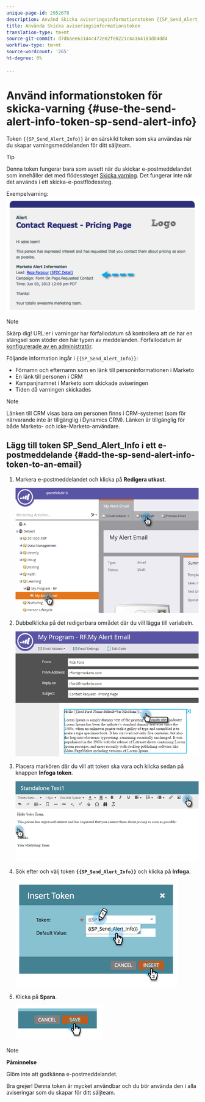 ```yaml
---
unique-page-id: 2952678
description: Använd Skicka aviseringsinformationstoken {{SP_Send_Alert_Info}} - Marketo Docs - Produktdokumentation
title: Använda Skicka aviseringsinformationstoken
translation-type: tm+mt
source-git-commit: d7d6aee63144c472e02fe0221c4a164183d04dd4
workflow-type: tm+mt
source-wordcount: '265'
ht-degree: 0%

---
```



# Använd informationstoken för skicka-varning {#use-the-send-alert-info-token-sp-send-alert-info}

Token `{{SP_Send_Alert_Info}}` är en särskild token som ska användas när du skapar varningsmeddelanden för ditt säljteam.

>[!TIP]
>
>Denna token fungerar bara som avsett när du skickar e-postmeddelandet som innehåller det med flödessteget [Skicka varning](../../../../product-docs/core-marketo-concepts/smart-campaigns/flow-actions/send-alert.md). Det fungerar inte när det används i ett skicka-e-postflödessteg.

Exempelvarning:   ![](assets/image2014-9-25-15-3a17-3a58.png)

>[!NOTE]
>
>Skärp dig! URL:er i varningar har förfallodatum så kontrollera att de har en stängsel som stöder den här typen av meddelanden. Förfallodatum är [konfigurerade av en administratör](../../../../product-docs/administration/settings/edit-link-expiration-in-reports-and-alerts.md).

Följande information ingår i `{{SP_Send_Alert_Info}}`:

* Förnamn och efternamn som en länk till personinformationen i Marketo
* En länk till personen i CRM
* Kampanjnamnet i Marketo som skickade aviseringen
* Tiden då varningen skickades

>[!NOTE]
>
>Länken till CRM visas bara om personen finns i CRM-systemet (som för närvarande inte är tillgänglig i Dynamics CRM). Länken är tillgänglig för både Marketo- och icke-Marketo-användare.

## Lägg till token SP_Send_Alert_Info i ett e-postmeddelande {#add-the-sp-send-alert-info-token-to-an-email}

1. Markera e-postmeddelandet och klicka på **Redigera utkast**.

   ![](assets/one-3.png)

1. Dubbelklicka på det redigerbara området där du vill lägga till variabeln.

   ![](assets/two-3.png)

1. Placera markören där du vill att token ska vara och klicka sedan på knappen **Infoga token**.

   ![](assets/three-3.png)

1. Sök efter och välj token **`{{SP_Send_Alert_Info}}`** och klicka på **Infoga**.

   ![](assets/image2014-9-25-15-3a19-3a11.png)

1. Klicka på **Spara**.

   ![](assets/image2014-9-25-15-3a19-3a24.png)

>[!NOTE]
>
>**Påminnelse**
>
>Glöm inte att godkänna e-postmeddelandet.

Bra grejer! Denna token är mycket användbar och du bör använda den i alla aviseringar som du skapar för ditt säljteam.